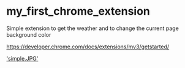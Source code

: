 # my_first_chrome_extension
Simple extension to get the weather and to change the current page background color


https://developer.chrome.com/docs/extensions/mv3/getstarted/


['simple.JPG']('screenshot')
